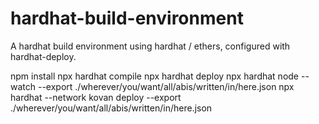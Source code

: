 # hardhat-build-environment
A hardhat build environment using hardhat / ethers,  configured with hardhat-deploy. 

npm install 
npx hardhat compile 
npx hardhat deploy 
npx hardhat node --watch --export ./wherever/you/want/all/abis/written/in/here.json
npx hardhat --network kovan deploy --export ./wherever/you/want/all/abis/written/in/here.json 
